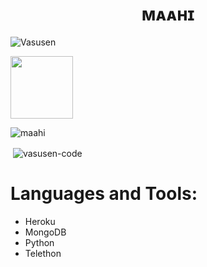 <h1 align="center">
  <b>ᴍᴀᴀʜɪ</b>
</h1>

<p align="left"> <img src="https://komarev.com/ghpvc/?username=Vasusen-code&label=Profile%20views&color=0e75b6&style=flat-square" alt="Vasusen" /> </p>

<p><a href="https://t.me/MaheshChauhan"> <img src="https://img.shields.io/badge/Telegram-grey?style=for-the-badge" width="100""/></a></p>

<p><img align="center" src="https://github-profile-trophy.vercel.app/?username=vasusen-code&theme=midnight-purple" alt="maahi" /></p>

<p>&nbsp;<img align="center" src="https://github-readme-stats.vercel.app/api?username=vasusen-code&show_icons=true&theme=dracula&locale=en" alt="vasusen-code" /></p>

# Languages and Tools:

- Heroku
- MongoDB
- Python
- Telethon




